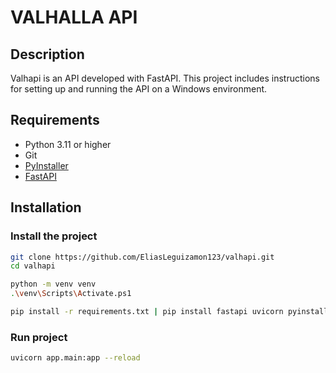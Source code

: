 # VALHALLA API

## Description
Valhapi is an API developed with FastAPI. This project includes instructions for setting up and running the API on a Windows environment.

## Requirements
- Python 3.11 or higher
- Git
- [PyInstaller](https://www.pyinstaller.org/)
- [FastAPI](https://fastapi.tiangolo.com)

## Installation

### Install the project

```bash
git clone https://github.com/EliasLeguizamon123/valhapi.git
cd valhapi
```


```bash
python -m venv venv
.\venv\Scripts\Activate.ps1

pip install -r requirements.txt | pip install fastapi uvicorn pyinstaller
```

### Run project

```bash
uvicorn app.main:app --reload

```